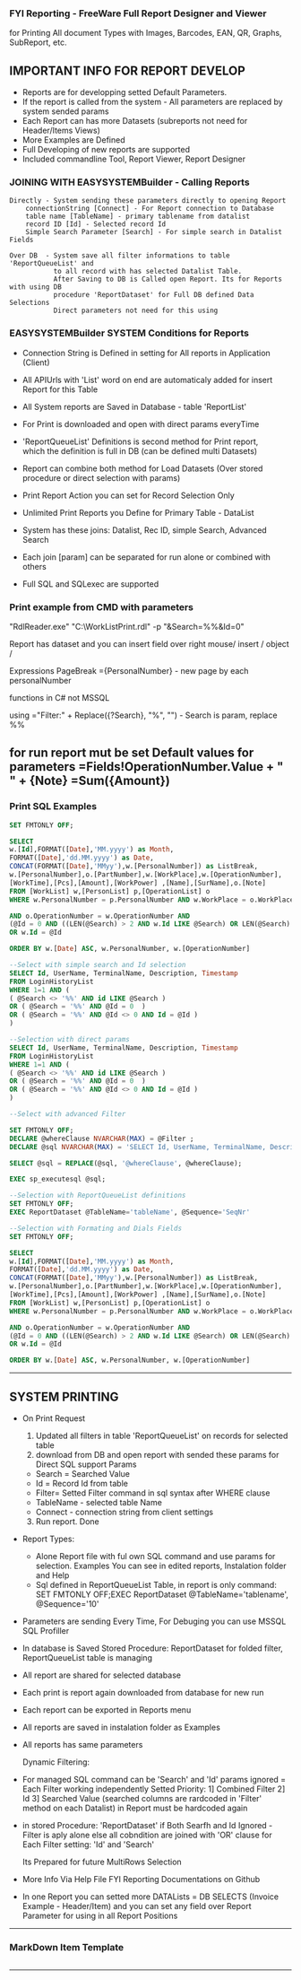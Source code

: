 ### FYI Reporting  - FreeWare Full Report Designer and Viewer
for Printing All document Types with Images, Barcodes, EAN, QR, Graphs, SubReport, etc.

## IMPORTANT INFO FOR REPORT DEVELOP
* Reports are for developping setted Default Parameters.  
* If the report is called from the system - All parameters are replaced by system sended params
* Each Report can has more Datasets  (subreports not need for Header/Items Views)
* More Examples are Defined
* Full Developing of new reports are supported
* Included commandline Tool, Report Viewer, Report Designer

### JOINING WITH EASYSYSTEMBuilder - Calling Reports
    Directly - System sending these parameters directly to opening Report
        connectionString [Connect] - For Report connection to Database
        table name [TableName] - primary tablename from datalist
        record ID [Id] - Selected record Id
        Simple Search Parameter [Search] - For simple search in Datalist Fields
        
    Over DB  - System save all filter informations to table 'ReportQueueList' and 
               to all record with has selected Datalist Table. 
               After Saving to DB is Called open Report. Its for Reports with using DB  
               procedure 'ReportDataset' for Full DB defined Data Selections
               Direct parameters not need for this using

### EASYSYSTEMBuilder SYSTEM Conditions for Reports 
* Connection String is Defined in setting for All reports in Application (Client) 
* All APIUrls with 'List' word on end are automaticaly added for insert Report for this Table             
* All System reports are Saved in Database - table 'ReportList'  
* For Print is downloaded and open with direct params everyTime

* 'ReportQueueList' Definitions is second method for Print report,  
which the definition is full in DB (can be defined multi Datasets)
* Report can combine both method for Load Datasets (Over stored procedure or direct selection with params)
* Print Report Action you can set for Record Selection Only
* Unlimited Print Reports you Define for Primary Table - DataList
* System has these joins: Datalist, Rec ID, simple Search, Advanced Search
* Each join [param] can be separated for run alone or combined with others
* Full SQL and SQLexec are supported

### Print example from CMD with parameters

"RdlReader.exe" "C:\WorkListPrint.rdl" -p "&Search=%%&Id=0"

Report has dataset and you can insert field over right mouse/ insert / object /

Expressions
PageBreak ={PersonalNumber} - new page by  each personalNumber

functions in C# not MSSQL

using ="Filter:" + Replace({?Search}, "%", "")  - Search is param, replace %%

for run report mut be set Default values for parameters
=Fields!OperationNumber.Value + " " + {Note}
=Sum({Amount})
---

### Print SQL Examples
```sql
SET FMTONLY OFF;

SELECT
w.[Id],FORMAT([Date],'MM.yyyy') as Month,
FORMAT([Date],'dd.MM.yyyy') as Date,
CONCAT(FORMAT([Date],'MMyy'),w.[PersonalNumber]) as ListBreak,
w.[PersonalNumber],o.[PartNumber],w.[WorkPlace],w.[OperationNumber],
[WorkTime],[Pcs],[Amount],[WorkPower] ,[Name],[SurName],o.[Note]
FROM [WorkList] w,[PersonList] p,[OperationList] o 
WHERE w.PersonalNumber = p.PersonalNumber AND w.WorkPlace = o.WorkPlace 

AND o.OperationNumber = w.OperationNumber AND
(@Id = 0 AND ((LEN(@Search) > 2 AND w.Id LIKE @Search) OR LEN(@Search) = 2))
OR w.Id = @Id 

ORDER BY w.[Date] ASC, w.PersonalNumber, w.[OperationNumber]
```

```sql
--Select with simple search and Id selection
SELECT Id, UserName, TerminalName, Description, Timestamp 
FROM LoginHistoryList 
WHERE 1=1 AND (
( @Search <> '%%' AND id LIKE @Search )
OR ( @Search = '%%' AND @Id = 0  )
OR ( @Search = '%%' AND @Id <> 0 AND Id = @Id )
)
```

```sql
--Selection with direct params
SELECT Id, UserName, TerminalName, Description, Timestamp 
FROM LoginHistoryList 
WHERE 1=1 AND (
( @Search <> '%%' AND id LIKE @Search )
OR ( @Search = '%%' AND @Id = 0  )
OR ( @Search = '%%' AND @Id <> 0 AND Id = @Id )
)
```

```sql
--Select with advanced Filter

SET FMTONLY OFF;
DECLARE @whereClause NVARCHAR(MAX) = @Filter ;
DECLARE @sql NVARCHAR(MAX) = 'SELECT Id, UserName, TerminalName, Description, Timestamp FROM LoginHistoryList  WHERE @whereClause';

SELECT @sql = REPLACE(@sql, '@whereClause', @whereClause);

EXEC sp_executesql @sql;
```


```sql
--Selection with ReportQueueList definitions
SET FMTONLY OFF;
EXEC ReportDataset @TableName='tableName', @Sequence='SeqNr' 
```

```sql
--Selection with Formating and Dials Fields
SET FMTONLY OFF;

SELECT
w.[Id],FORMAT([Date],'MM.yyyy') as Month,
FORMAT([Date],'dd.MM.yyyy') as Date,
CONCAT(FORMAT([Date],'MMyy'),w.[PersonalNumber]) as ListBreak,
w.[PersonalNumber],o.[PartNumber],w.[WorkPlace],w.[OperationNumber],
[WorkTime],[Pcs],[Amount],[WorkPower] ,[Name],[SurName],o.[Note]
FROM [WorkList] w,[PersonList] p,[OperationList] o 
WHERE w.PersonalNumber = p.PersonalNumber AND w.WorkPlace = o.WorkPlace 

AND o.OperationNumber = w.OperationNumber AND
(@Id = 0 AND ((LEN(@Search) > 2 AND w.Id LIKE @Search) OR LEN(@Search) = 2))
OR w.Id = @Id 

ORDER BY w.[Date] ASC, w.PersonalNumber, w.[OperationNumber]
```
----

## SYSTEM PRINTING

- On Print Request 
  1) Updated all filters in table 'ReportQueueList' on records for selected table
  2) download from DB and open report with sended these params for Direct SQL support
  Params  
	- Search = Searched Value
	- Id = Record Id from table
	- Filter= Setted Filter command in sql syntax after WHERE clause
	- TableName - selected table Name
	- Connect - connection string from client settings
   3) Run report. Done

- Report Types:
	- Alone Report file with ful own SQL command and use params for selection. Examples You can see in edited reports, Instalation folder and Help
	- Sql defined in ReportQueueList Table, in report is only command: SET FMTONLY OFF;EXEC ReportDataset @TableName='tablename', @Sequence='10'

- Parameters are sending Every Time, For Debuging you can use MSSQL SQL Profiller
- In database is Saved Stored Procedure: ReportDataset for folded filter, ReportQueueList table is managing

- All report are shared for selected database
- Each print is report again downloaded from database for new run
- Each report can be exported in Reports menu
- All reports are saved in instalation folder as Examples
- All reports has same parameters

  Dynamic Filtering:
- For managed SQL command can be 'Search' and 'Id' params ignored = Each Filter working independently
    Setted Priority:
	    1] Combined Filter
		2] Id
		3] Searched Value (searched columns are rardcoded in 'Filter' method on each Datalist) in Report must be hardcoded again

- in stored Procedure: 'ReportDataset'
    if Both Searfh and Id Ignored - Filter is aply alone
	else all cobndition are joined with 'OR' clause for Each Filter setting: 'Id' and 'Search'

	Its Prepared for future MultiRows Selection

- More Info Via Help File FYI Reporting Documentations on Github

- In one Report you can setted more DATALists = DB SELECTS (Invoice Example - Header/Item)
  and you can set any field over Report Parameter for using in all Report Positions
  
---


### MarkDown Item Template  
```cs

```

---
